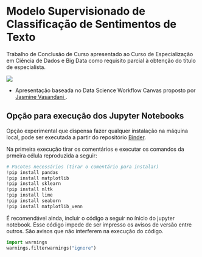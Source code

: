 # Modelo Supervisionado de Classificação de Sentimentos de Texto

Trabalho de Conclusão de Curso apresentado ao Curso de Especialização em
Ciência de Dados e Big Data como requisito parcial à obtenção do título de
especialista.

![](https://github.com/rmoraisr/TccPucminas/blob/master/scripts/13_TCC/assets/fig/canvas_presentation.jpeg)

* Apresentação baseada no Data Science Workflow Canvas proposto por [Jasmine Vasandani
](https://towardsdatascience.com/a-data-science-workflow-canvas-to-kickstart-your-projects-db62556be4d0).

## Opção para execução dos Jupyter Notebooks

Opção experimental que dispensa fazer qualquer instalação na máquina local, pode ser executada a partir do repositório [Binder](https://mybinder.org/v2/gh/rmoraisr/TccPucminas/HEAD).

Na primeira execução tirar os comentários e executar os comandos da prmeira célula reproduzida a seguir:

```python
# Pacotes necessários (tirar o comentário para instalar)
!pip install pandas
!pip install matplotlib
!pip install sklearn
!pip install nltk
!pip install lime
!pip install seaborn
!pip install matplotlib_venn
```

É recomendável ainda, incluir o código a seguir no ínicio do jupyter notebook. Esse código impede de ser impresso os avisos de versão entre outros. São avisos que não interferem na execução do código.

```python
import warnings
warnings.filterwarnings("ignore")
```


